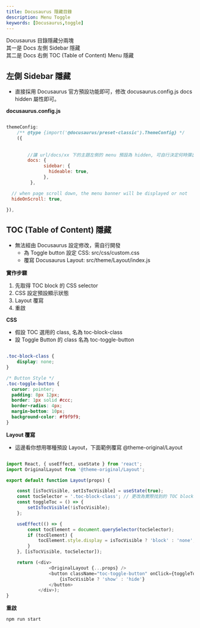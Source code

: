 ```yaml
---
title: Docusaurus 隱藏目錄
description: Menu Toggle
keywords: [Docusaurus,toggle] 
---
```


Docusaurus 目錄隱藏分兩塊  
其一是 Docs 左側 Sidebar 隱藏  
其二是 Docs 右側 TOC \(Table of Content\) Menu 隱藏  

## 左側 Sidebar 隱藏
* 直接採用 Docusaurus 官方預設功能即可，修改 docusaurus.config.js docs hidden 屬性即可。

__docusaurus.config.js__

```javascript

themeConfig:
    /** @type {import('@docusaurus/preset-classic').ThemeConfig} */
    ({
        
        
        //讓 url/docs/xx 下的主題左側的 menu 預設為 hidden, 可自行決定何時彈出 
        docs: {
              sidebar: {
                hideable: true,
              },
         },

  // when page scroll down, the menu banner will be displayed or not
  hideOnScroll: true,

}),

```

## TOC \(Table of Content\) 隱藏  
* 無法經由 Docusaurus 設定修改，需自行開發
    * 為 Toggle button 設定 CSS: src/css/custom.css
    * 覆寫 Docusaurus Layout: src/theme/Layout/index.js
    
__實作步驟__    
1. 先取得 TOC block 的 CSS selector 
1. CSS 設定預設顯示狀態
1. Layout 覆寫
1. 重啟


__CSS__

* 假設 TOC 選用的 class, 名為 toc-block-class
* 設 Toggle Button 的 class 名為 toc-toggle-button

```css

.toc-block-class {
    display: none;
}

/* Button Style */
.toc-toggle-button {
  cursor: pointer;
  padding: 8px 12px;
  border: 1px solid #ccc;
  border-radius: 4px;
  margin-bottom: 10px;
  background-color: #f9f9f9;
}

```


__Layout 覆寫__
* 這邊看你想用哪種預設 Layout，下面範例覆寫 @theme-original/Layout

```javascript

import React, { useEffect, useState } from 'react';
import OriginalLayout from '@theme-original/Layout';

export default function Layout(props) {

    const [isTocVisible, setIsTocVisible] = useState(true);
    const tocSelector = '.toc-block-class'; // 更改為實際找到的 TOC block selector
    const toggleToc = () => {
        setIsTocVisible(!isTocVisible);
    };

    useEffect(() => {
        const tocElement = document.querySelector(tocSelector);
        if (tocElement) {
            tocElement.style.display = isTocVisible ? 'block' : 'none';
        }
    }, [isTocVisible, tocSelector]);

    return (<div>
                <OriginalLayout {...props} />
                <button className="toc-toggle-button" onClick={toggleToc}>
                    {isTocVisible ? 'show' : 'hide'}
                </button>
            </div>);
}

```

__重啟__

```bash
npm run start
```